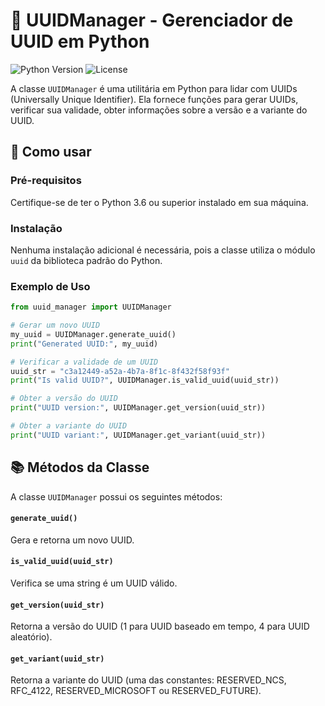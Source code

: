 # 📝 UUIDManager - Gerenciador de UUID em Python

![Python Version](https://img.shields.io/badge/python-%3E%3D%203.6-blue.svg)
![License](https://img.shields.io/badge/license-MIT-green.svg)

A classe `UUIDManager` é uma utilitária em Python para lidar com UUIDs (Universally Unique Identifier). Ela fornece funções para gerar UUIDs, verificar sua validade, obter informações sobre a versão e a variante do UUID.

## 🚀 Como usar

### Pré-requisitos

Certifique-se de ter o Python 3.6 ou superior instalado em sua máquina.

### Instalação

Nenhuma instalação adicional é necessária, pois a classe utiliza o módulo `uuid` da biblioteca padrão do Python.

### Exemplo de Uso

```python
from uuid_manager import UUIDManager

# Gerar um novo UUID
my_uuid = UUIDManager.generate_uuid()
print("Generated UUID:", my_uuid)

# Verificar a validade de um UUID
uuid_str = "c3a12449-a52a-4b7a-8f1c-8f432f58f93f"
print("Is valid UUID?", UUIDManager.is_valid_uuid(uuid_str))

# Obter a versão do UUID
print("UUID version:", UUIDManager.get_version(uuid_str))

# Obter a variante do UUID
print("UUID variant:", UUIDManager.get_variant(uuid_str))
```
## 📚 Métodos da Classe

A classe `UUIDManager` possui os seguintes métodos:

#### `generate_uuid()`

Gera e retorna um novo UUID.

#### `is_valid_uuid(uuid_str)`

Verifica se uma string é um UUID válido.

#### `get_version(uuid_str)`

Retorna a versão do UUID (1 para UUID baseado em tempo, 4 para UUID aleatório).

#### `get_variant(uuid_str)`

Retorna a variante do UUID (uma das constantes: RESERVED_NCS, RFC_4122, RESERVED_MICROSOFT ou RESERVED_FUTURE).

